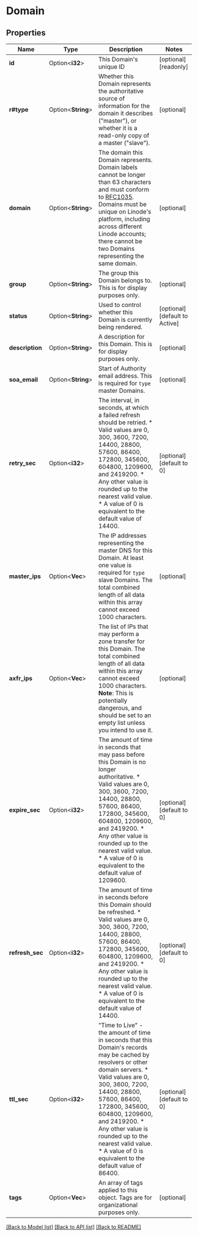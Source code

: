 # Domain

## Properties

Name | Type | Description | Notes
------------ | ------------- | ------------- | -------------
**id** | Option<**i32**> | This Domain's unique ID | [optional][readonly]
**r#type** | Option<**String**> | Whether this Domain represents the authoritative source of information for the domain it describes (\"master\"), or whether it is a read-only copy of a master (\"slave\").  | [optional]
**domain** | Option<**String**> | The domain this Domain represents. Domain labels cannot be longer than 63 characters and must conform to [RFC1035](https://tools.ietf.org/html/rfc1035). Domains must be unique on Linode's platform, including across different Linode accounts; there cannot be two Domains representing the same domain.  | [optional]
**group** | Option<**String**> | The group this Domain belongs to.  This is for display purposes only.  | [optional]
**status** | Option<**String**> | Used to control whether this Domain is currently being rendered.  | [optional][default to Active]
**description** | Option<**String**> | A description for this Domain. This is for display purposes only.  | [optional]
**soa_email** | Option<**String**> | Start of Authority email address. This is required for `type` master Domains.  | [optional]
**retry_sec** | Option<**i32**> | The interval, in seconds, at which a failed refresh should be retried.  * Valid values are 0, 300, 3600, 7200, 14400, 28800, 57600, 86400, 172800, 345600, 604800, 1209600, and 2419200.  * Any other value is rounded up to the nearest valid value.  * A value of 0 is equivalent to the default value of 14400.  | [optional][default to 0]
**master_ips** | Option<**Vec<String>**> | The IP addresses representing the master DNS for this Domain. At least one value is required for `type` slave Domains. The total combined length of all data within this array cannot exceed 1000 characters.  | [optional]
**axfr_ips** | Option<**Vec<String>**> | The list of IPs that may perform a zone transfer for this Domain. The total combined length of all data within this array cannot exceed 1000 characters.  **Note**: This is potentially dangerous, and should be set to an empty list unless you intend to use it.  | [optional]
**expire_sec** | Option<**i32**> | The amount of time in seconds that may pass before this Domain is no longer authoritative.  * Valid values are 0, 300, 3600, 7200, 14400, 28800, 57600, 86400, 172800, 345600, 604800, 1209600, and 2419200.  * Any other value is rounded up to the nearest valid value.  * A value of 0 is equivalent to the default value of 1209600.  | [optional][default to 0]
**refresh_sec** | Option<**i32**> | The amount of time in seconds before this Domain should be refreshed.  * Valid values are 0, 300, 3600, 7200, 14400, 28800, 57600, 86400, 172800, 345600, 604800, 1209600, and 2419200.  * Any other value is rounded up to the nearest valid value.  * A value of 0 is equivalent to the default value of 14400.  | [optional][default to 0]
**ttl_sec** | Option<**i32**> | \"Time to Live\" - the amount of time in seconds that this Domain's records may be cached by resolvers or other domain servers. * Valid values are 0, 300, 3600, 7200, 14400, 28800, 57600, 86400, 172800, 345600, 604800, 1209600, and 2419200. * Any other value is rounded up to the nearest valid value. * A value of 0 is equivalent to the default value of 86400.  | [optional][default to 0]
**tags** | Option<**Vec<String>**> | An array of tags applied to this object.  Tags are for organizational purposes only.  | [optional]

[[Back to Model list]](../README.md#documentation-for-models) [[Back to API list]](../README.md#documentation-for-api-endpoints) [[Back to README]](../README.md)


